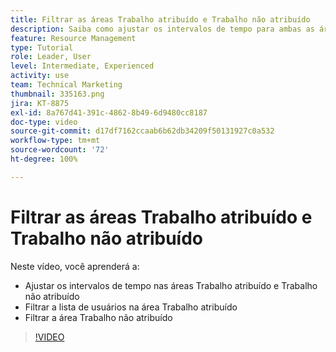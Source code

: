 ```yaml
---
title: Filtrar as áreas Trabalho atribuído e Trabalho não atribuído
description: Saiba como ajustar os intervalos de tempo para ambas as áreas, filtrar a lista de usuários nas áreas Trabalho atribuído e Trabalho não atribuído.
feature: Resource Management
type: Tutorial
role: Leader, User
level: Intermediate, Experienced
activity: use
team: Technical Marketing
thumbnail: 335163.png
jira: KT-8875
exl-id: 8a767d41-391c-4862-8b49-6d9480cc8187
doc-type: video
source-git-commit: d17df7162ccaab6b62db34209f50131927c0a532
workflow-type: tm+mt
source-wordcount: '72'
ht-degree: 100%

---
```


# Filtrar as áreas Trabalho atribuído e Trabalho não atribuído

Neste vídeo, você aprenderá a:

* Ajustar os intervalos de tempo nas áreas Trabalho atribuído e Trabalho não atribuído
* Filtrar a lista de usuários na área Trabalho atribuído
* Filtrar a área Trabalho não atribuído

>[!VIDEO](https://video.tv.adobe.com/v/335163/?quality=12&learn=on&enablevpops)
